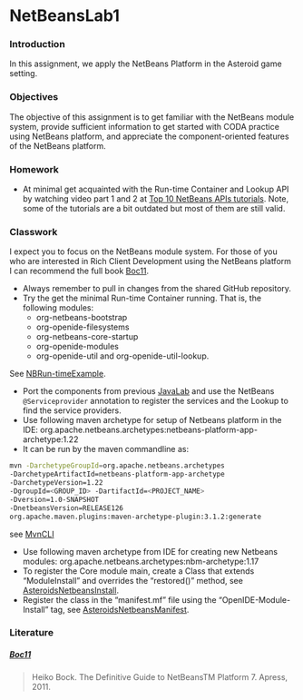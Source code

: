 # NetBeansLab1

### Introduction

In this assignment, we apply the NetBeans Platform in the Asteroid game setting.

### Objectives

The objective of this assignment is to get familiar with the NetBeans module system,
provide sufficient information to get started with CODA practice using NetBeans platform, and
appreciate the component-oriented features of the NetBeans platform.

### Homework

- At minimal get acquainted with the Run-time Container and Lookup API by watching video
  part 1 and 2 at
  [Top 10 NetBeans APIs tutorials](https://drive.google.com/drive/folders/1BJF9l_Wd9dTQEdHfywj_kw6F9wuPlMPd).
  Note, some of the tutorials are a bit outdated but most of them are still valid.

### Classwork

I expect you to focus on the NetBeans module system. For those of you who are
interested in Rich Client Development using the NetBeans platform I can recommend the full book [Boc11](#boc11).

- Always remember to pull in changes from the shared GitHub repository.
- Try the get the minimal Run-time Container running. That is, the following modules:
  - org-netbeans-bootstrap
  - org-openide-filesystems
  - org-netbeans-core-startup
  - org-openide-modules
  - org-openide-util and org-openide-util-lookup.

See [NBRun-timeExample](https://github.com/sweat-tek/SB4-KOM-F20/tree/master/NBRuntimeExample12).

- Port the components from previous [JavaLab](https://drive.google.com/file/d/1230YX4-bS_8-lXXFp4qqAC1f_mLAmDl9/view)
  and use the NetBeans `@Serviceprovider` annotation to register the services and the Lookup to find the service
  providers.
- Use following maven archetype for setup of Netbeans platform in the IDE:
  org.apache.netbeans.archetypes:netbeans-platform-app-archetype:1.22
- It can be run by the maven commandline as:

```sh
mvn -DarchetypeGroupId=org.apache.netbeans.archetypes
-DarchetypeArtifactId=netbeans-platform-app-archetype
-DarchetypeVersion=1.22
-DgroupId=<GROUP_ID> -DartifactId=<PROJECT_NAME>
-Dversion=1.0-SNAPSHOT
-DnetbeansVersion=RELEASE126
org.apache.maven.plugins:maven-archetype-plugin:3.1.2:generate
```

see [MvnCLI](https://drive.google.com/file/d/1HK-eaEbSoFBmE36VU9vlcCgcGzAQHTJY/view)

- Use following maven archetype from IDE for creating new Netbeans modules:
  org.apache.netbeans.archetypes:nbm-archetype:1.17
- To register the Core module main, create a Class that extends “ModuleInstall” and overrides
  the “restored()” method, see
  [AsteroidsNetbeansInstall](https://github.com/sweat-tek/SB4-KOM-F20/blob/master/AsteroidsNetbeansModules/Core/src/main/java/dk/sdu/mmmi/cbse/core/main/Installer.java).
- Register the class in the “manifest.mf” file using the “OpenIDE-Module-Install” tag, see
  [AsteroidsNetbeansManifest](https://github.com/sweat-tek/SB4-KOM-F20/tree/master/AsteroidsNetbeansModules/Core/src/main/nbm).

### Literature

##### [Boc11](https://drive.google.com/file/d/1bvQFztq1x3iEd2zJj6N6YPil48K56J00/view)

> Heiko Bock. The Definitive Guide to NetBeansTM Platform 7. Apress, 2011.

